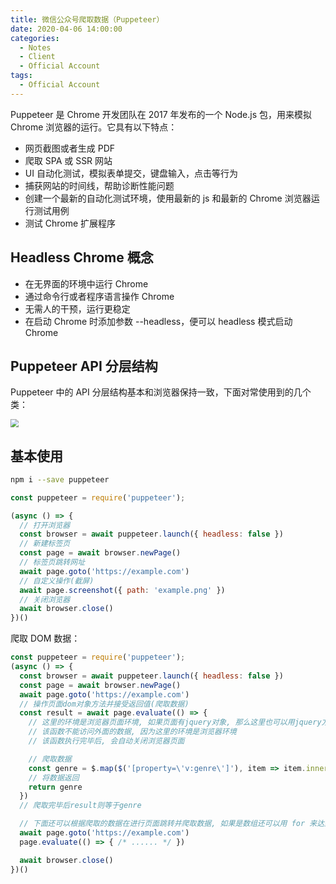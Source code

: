```yaml
---
title: 微信公众号爬取数据（Puppeteer）
date: 2020-04-06 14:00:00
categories:
  - Notes
  - Client
  - Official Account
tags:
  - Official Account
---
```


Puppeteer 是 Chrome 开发团队在 2017 年发布的一个 Node.js 包，用来模拟 Chrome 浏览器的运行。它具有以下特点：

- 网页截图或者生成 PDF
- 爬取 SPA 或 SSR 网站
- UI 自动化测试，模拟表单提交，键盘输入，点击等行为
- 捕获网站的时间线，帮助诊断性能问题
- 创建一个最新的自动化测试环境，使用最新的 js 和最新的 Chrome 浏览器运行测试用例
- 测试 Chrome 扩展程序

<!-- more -->

## Headless Chrome 概念

- 在无界面的环境中运行 Chrome
- 通过命令行或者程序语言操作 Chrome
- 无需人的干预，运行更稳定
- 在启动 Chrome 时添加参数 --headless，便可以 headless 模式启动 Chrome

## Puppeteer API 分层结构

Puppeteer 中的 API 分层结构基本和浏览器保持一致，下面对常使用到的几个类：

<img src="https://pic1.zhimg.com/80/v2-f0f7c2390015845d1addabe4f816a8fc_720w.jpg" style="zoom: 80%;" />

## 基本使用

```sh
npm i --save puppeteer
```

~~~js
const puppeteer = require('puppeteer');

(async () => {
  // 打开浏览器
  const browser = await puppeteer.launch({ headless: false })
  // 新建标签页
  const page = await browser.newPage()
  // 标签页跳转网址
  await page.goto('https://example.com')
  // 自定义操作(截屏)
  await page.screenshot({ path: 'example.png' })
  // 关闭浏览器
  await browser.close()
})()
~~~

爬取 DOM 数据：

~~~js
const puppeteer = require('puppeteer');
(async () => {
  const browser = await puppeteer.launch({ headless: false })
  const page = await browser.newPage()
  await page.goto('https://example.com')
  // 操作页面dom对象方法并接受返回值(爬取数据)
  const result = await page.evaluate(() => {
    // 这里的环境是浏览器页面环境, 如果页面有jquery对象, 那么这里也可以用jquery方法
    // 该函数不能访问外面的数据, 因为这里的环境是浏览器环境
    // 该函数执行完毕后, 会自动关闭浏览器页面

    // 爬取数据
    const genre = $.map($('[property=\'v:genre\']'), item => item.innerText)
    // 将数据返回
    return genre
  })
  // 爬取完毕后result则等于genre

  // 下面还可以根据爬取的数据在进行页面跳转并爬取数据, 如果是数组还可以用 for 来达到同步执行的效果
  await page.goto('https://example.com')
  page.evaluate(() => { /* ...... */ })

  await browser.close()
})()
~~~
